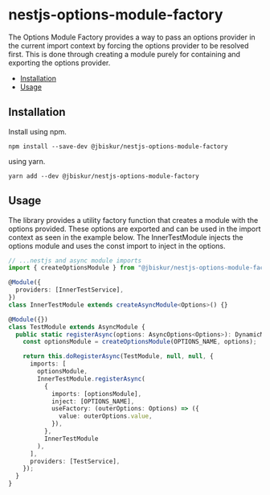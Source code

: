 # nestjs-options-module-factory

The Options Module Factory provides a way to pass an options provider in the current import context by forcing the options provider to be resolved first. This is done through creating a module purely for containing and exporting the options provider.

[toc]: # "## Table of Contents"

- [Installation](#installation)
- [Usage](#usage)

## Installation

Install using npm.

```npm
npm install --save-dev @jbiskur/nestjs-options-module-factory
```

using yarn.

```yarn
yarn add --dev @jbiskur/nestjs-options-module-factory
```

## Usage

The library provides a utility factory function that creates a module with the options provided. These options are exported and can be used in the import context as seen in the example below. The InnerTestModule injects the options module and uses the const import to inject in the options.

```typescript
// ...nestjs and async module imports
import { createOptionsModule } from "@jbiskur/nestjs-options-module-factory";

@Module({
  providers: [InnerTestService],
})
class InnerTestModule extends createAsyncModule<Options>() {}

@Module({})
class TestModule extends AsyncModule {
  public static registerAsync(options: AsyncOptions<Options>): DynamicModule {
    const optionsModule = createOptionsModule(OPTIONS_NAME, options);

    return this.doRegisterAsync(TestModule, null, null, {
      imports: [
        optionsModule,
        InnerTestModule.registerAsync(
          {
            imports: [optionsModule],
            inject: [OPTIONS_NAME],
            useFactory: (outerOptions: Options) => ({
              value: outerOptions.value,
            }),
          },
          InnerTestModule
        ),
      ],
      providers: [TestService],
    });
  }
}
```
